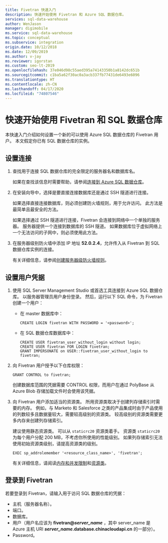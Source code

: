 ```yaml
---
title: Fivetran 快速入门
description: 快速开始使用 Fivetran 和 Azure SQL 数据仓库。
services: sql-data-warehouse
author: WenJason
manager: digimobile
ms.service: sql-data-warehouse
ms.topic: conceptual
ms.subservice: integration
origin.date: 10/12/2018
ms.date: 12/09/2019
ms.author: v-jay
ms.reviewer: igorstan
ms.custom: seo-lt-2019
ms.openlocfilehash: 37e046d98c55aed395a74143350b1a8142dc651b
ms.sourcegitcommit: c1ba5a62f30ac0a3acb337fb77431de6493e6096
ms.translationtype: HT
ms.contentlocale: zh-CN
ms.lasthandoff: 04/17/2020
ms.locfileid: "74807546"
---
```

# <a name="get-started-quickly-with-fivetran-and-sql-data-warehouse"></a>快速开始使用 Fivetran 和 SQL 数据仓库

本快速入门介绍如何设置一个新的可以使用 Azure SQL 数据仓库的 Fivetran 用户。 本文假定你已有 SQL 数据仓库的实例。

## <a name="set-up-a-connection"></a>设置连接

1. 查找用于连接 SQL 数据仓库的完全限定的服务器名和数据库名。
    
    如果在查找该信息时需要帮助，请参阅[连接到 Azure SQL 数据仓库](sql-data-warehouse-connect-overview.md)。

2. 在安装向导中，选择是要直接连接数据库还是通过 SSH 隧道进行连接。

   如果选择直接连接数据库，则必须创建防火墙规则，用于允许访问。 此方法是最简单且最安全的方法。

   如果选择通过 SSH 隧道进行连接，Fivetran 会连接到网络中一个单独的服务器。 服务器提供一个连接到数据库的 SSH 隧道。 如果数据库位于虚拟网络上一个无法访问的子网中，则必须使用此方法。

3. 在服务器级别防火墙中添加 IP 地址 **52.0.2.4**，允许传入从 Fivetran 到 SQL 数据仓库实例的连接。

   有关详细信息，请参阅[创建服务器级防火墙规则](create-data-warehouse-portal.md#create-a-server-level-firewall-rule)。

## <a name="set-up-user-credentials"></a>设置用户凭据

1. 使用 SQL Server Management Studio 或首选工具连接到 Azure SQL 数据仓库。 以服务器管理员用户身份登录。 然后，运行以下 SQL 命令，为 Fivetran 创建一个用户：
    - 在 master 数据库中： 
    
      ```
      CREATE LOGIN fivetran WITH PASSWORD = '<password>'; 
      ```

    - 在 SQL 数据仓库数据库中：

      ```
      CREATE USER fivetran_user_without_login without login;
      CREATE USER fivetran FOR LOGIN fivetran;
      GRANT IMPERSONATE on USER::fivetran_user_without_login to fivetran;
      ```

2. 向 Fivetran 用户授予以下仓库权限：

    ```
    GRANT CONTROL to fivetran;
    ```

    创建数据库范围的凭据需要 CONTROL 权限，而用户在通过 PolyBase 从 Azure Blob 存储加载文件时会使用该凭据。

3. 向 Fivetran 用户添加适当的资源类。 所用资源类取决于创建列存储索引时需要的内存。 例如，与 Marketo 和 Salesforce 之类的产品集成时由于产品使用的列数较多且数据量较大，需要较高级别的资源类。 较高级别的资源类需要更多内存来创建列存储索引。

    建议使用静态资源类。 可以从 `staticrc20` 资源类着手。 资源类 `staticrc20` 为每个用户分配 200 MB，不考虑你所使用的性能级别。 如果列存储索引无法使用初始资源类级别，请提高资源类的级别。

    ```
    EXEC sp_addrolemember '<resource_class_name>', 'fivetran';
    ```

    有关详细信息，请阅读[内存和并发限制](memory-concurrency-limits.md)和[资源类](sql-data-warehouse-memory-optimizations-for-columnstore-compression.md#ways-to-allocate-more-memory)。


## <a name="sign-in-to-fivetran"></a>登录到 Fivetran

若要登录到 Fivetran，请输入用于访问 SQL 数据仓库的凭据： 

* 主机（服务器名称）。
* 端口。
* 数据库。
* 用户（用户名应该为 **fivetran\@_server_name_** ，其中 server_name  是 Azure 主机 URI ***server_name*.database.chinacloudapi.cn** 的一部分）。
* Password。
